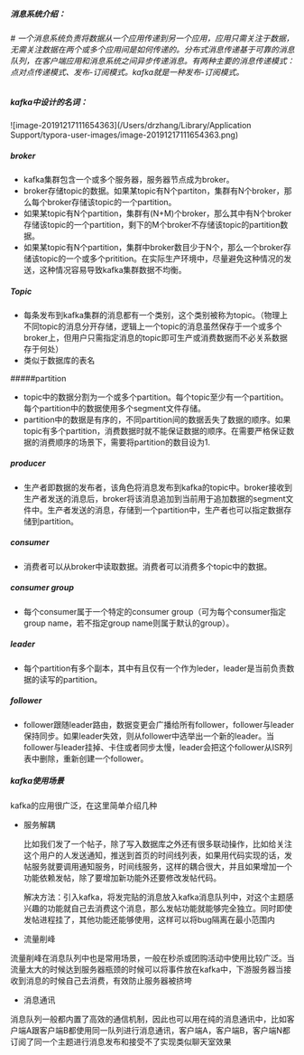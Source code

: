 ##### 消息系统介绍：

###### # 一个消息系统负责将数据从一个应用传递到另一个应用，应用只需关注于数据，无需关注数据在两个或多个应用间是如何传递的。分布式消息传递基于可靠的消息队列，在客户端应用和消息系统之间异步传递消息。有两种主要的消息传递模式：点对点传递模式、发布-订阅模式。kafka就是一种发布-订阅模式。



##### kafka中设计的名词：

![image-20191217111654363](/Users/drzhang/Library/Application Support/typora-user-images/image-20191217111654363.png)



##### broker

* kafka集群包含一个或多个服务器，服务器节点成为broker。
* broker存储topic的数据。如果某topic有N个partiton，集群有N个broker，那么每个broker存储该topic的一个partition。
* 如果某topic有N个partition，集群有(N+M)个broker，那么其中有N个broker存储该topic的一个partition，剩下的M个broker不存储该topic的partition数据。
* 如果某topic有N个partition，集群中broker数目少于N个，那么一个broker存储该topic的一个或多个pritition。在实际生产环境中，尽量避免这种情况的发送，这种情况容易导致kafka集群数据不均衡。

##### Topic

* 每条发布到kafka集群的消息都有一个类别，这个类别被称为topic。（物理上不同topic的消息分开存储，逻辑上一个topic的消息虽然保存于一个或多个broker上，但用户只需指定消息的topic即可生产或消费数据而不必关系数据存于何处）
* 类似于数据库的表名

#####partition

* topic中的数据分割为一个或多个partition。每个topic至少有一个partition。每个partition中的数据使用多个segment文件存储。
* partition中的数据是有序的，不同partition间的数据丢失了数据的顺序。如果topic有多个partition，消费数据时就不能保证数据的顺序。在需要严格保证数据的消费顺序的场景下，需要将partition的数目设为1.

##### producer

* 生产者即数据的发布者，该角色将消息发布到kafka的topic中。broker接收到生产者发送的消息后，broker将该消息追加到当前用于追加数据的segment文件中。生产者发送的消息，存储到一个partition中，生产者也可以指定数据存储到partition。

##### consumer

* 消费者可以从broker中读取数据。消费者可以消费多个topic中的数据。

##### consumer group

* 每个consumer属于一个特定的consumer group（可为每个consumer指定group name，若不指定group name则属于默认的group）。

##### leader

* 每个partition有多个副本，其中有且仅有一个作为leder，leader是当前负责数据的读写的partition。

##### follower

* follower跟随leader路由，数据变更会广播给所有follower，follower与leader保持同步。如果leader失效，则从follower中选举出一个新的leader。当follower与leader挂掉、卡住或者同步太慢，leader会把这个follower从ISR列表中删除，重新创建一个follower。



##### kafka使用场景

kafka的应用很广泛，在这里简单介绍几种

- 服务解耦

  比如我们发了一个帖子，除了写入数据库之外还有很多联动操作，比如给关注这个用户的人发送通知，推送到首页的时间线列表，如果用代码实现的话，发帖服务就要调用通知服务，时间线服务，这样的耦合很大，并且如果增加一个功能依赖发帖，除了要增加新功能外还要修改发帖代码。

  解决方法：引入kafka，将发完贴的消息放入kafka消息队列中，对这个主题感兴趣的功能就自己去消费这个消息，那么发帖功能就能够完全独立。同时即使发帖进程挂了，其他功能还能够使用，这样可以将bug隔离在最小范围内

- 流量削峰

流量削峰在消息队列中也是常用场景，一般在秒杀或团购活动中使用比较广泛。当流量太大的时候达到服务器瓶颈的时候可以将事件放在kafka中，下游服务器当接收到消息的时候自己去消费，有效防止服务器被挤垮

- 消息通讯

消息队列一般都内置了高效的通信机制，因此也可以用在纯的消息通讯中，比如客户端A跟客户端B都使用同一队列进行消息通讯，客户端A，客户端B，客户端N都订阅了同一个主题进行消息发布和接受不了实现类似聊天室效果